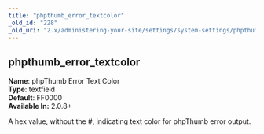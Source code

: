 ```yaml
---
title: "phpthumb_error_textcolor"
_old_id: "228"
_old_uri: "2.x/administering-your-site/settings/system-settings/phpthumb_error_textcolor"
---
```


phpthumb\_error\_textcolor
--------------------------

**Name**: phpThumb Error Text Color   
**Type**: textfield   
**Default**: FF0000   
**Available In:** 2.0.8+

A hex value, without the #, indicating text color for phpThumb error output.